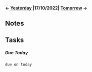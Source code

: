 #### <- [Yesterday](Daily%20Notes/2022/October/Sunday,%2016-10-2022) |17/10/2022| [Tomorrow](Daily%20Notes/2022/October/Tuesday,%2018-10-2022) ->
## Notes


## Tasks
##### Due Today
```tasks
due on today
```

